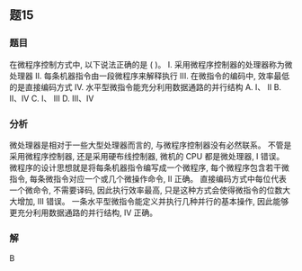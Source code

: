 ## 题15
### 题目
在微程序控制方式中, 以下说法正确的是 ( )。
I. 采用微程序控制器的处理器称为微处理器
II. 每条机器指令由一段微程序来解释执行
III. 在微指令的编码中, 效率最低的是直接编码方式
IV. 水平型微指令能充分利用数据通路的并行结构
A. I、 II 
B. II、IV 
C. I、 III 
D. III、IV
### 分析
微处理器是相对于一些大型处理器而言的, 与微程序控制器没有必然联系。
不管是采用微程序控制器, 还是采用硬布线控制器, 微机的 CPU 都是微处理器, I 错误。
微程序的设计思想就是将每条机器指令编写成一个微程序, 每个微程序包含若干微指令, 每条微指令对应一个或几个微操作命令, II 正确。
直接编码方式中每位代表一个微命令, 不需要译码, 因此执行效率最高, 只是这种方式会使得微指令的位数大大增加, III 错误。
一条水平型微指令能定义并执行几种并行的基本操作, 因此能够更充分利用数据通路的并行结构, IV 正确。
### 解
B
